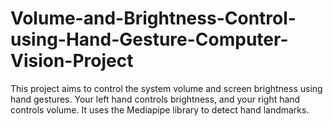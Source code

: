# Volume-and-Brightness-Control-using-Hand-Gesture-Computer-Vision-Project

This project aims to control the system volume and screen brightness using hand gestures. Your left hand controls brightness, and your right hand controls volume. It uses the Mediapipe library to detect hand landmarks.
